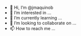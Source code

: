 - 👋 Hi, I’m @jmaquinob
- 👀 I’m interested in ...
- 🌱 I’m currently learning ...
- 💞️ I’m looking to collaborate on ...
- 📫 How to reach me ...

<!---
jmaquinob/jmaquinob is a ✨ special ✨ repository because its `README.md` (this file) appears on your GitHub profile.
You can click the Preview link to take a look at your changes.
--->

